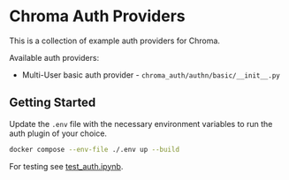# Chroma Auth Providers

This is a collection of example auth providers for Chroma.

Available auth providers:

- Multi-User basic auth provider - `chroma_auth/authn/basic/__init__.py`

## Getting Started

Update the `.env` file with the necessary environment variables to run the auth plugin of your choice.

```bash
docker compose --env-file ./.env up --build
```

For testing see [test_auth.ipynb](test_auth.ipynb).



